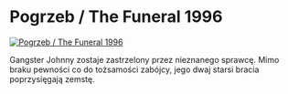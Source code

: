 Pogrzeb / The Funeral 1996 
=============
[![Pogrzeb / The Funeral 1996 ](http://vidos.pl/images/player.gif)](http://vidos.pl/pogrzeb-the-funeral-1996)

 Gangster Johnny zostaje zastrzelony przez nieznanego sprawcę. Mimo braku pewności co do tożsamości zabójcy, jego dwaj starsi bracia poprzysięgają zemstę.
